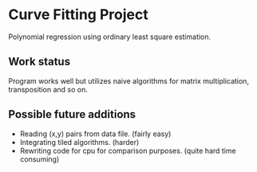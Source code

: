 # Curve Fitting Project
Polynomial regression using ordinary least square estimation.

## Work status
Program works well but utilizes naive algorithms for matrix multiplication, transposition and so on.

## Possible future additions
* Reading (x,y) pairs from data file. (fairly easy)
* Integrating tiled algorithms. (harder)
* Rewriting code for cpu for comparison purposes. (quite hard time consuming)
